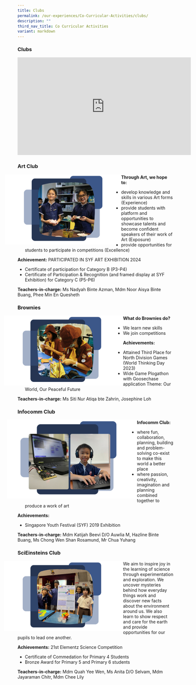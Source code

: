 ```yaml
---
title: Clubs
permalink: /our-experiences/Co-Curricular-Activities/clubs/
description: ""
third_nav_title: Co Curricular Activities
variant: markdown
---
```

### Clubs

<iframe width="560" height="315" src="https://www.youtube.com/embed/hMN1SOpXEyI" title="YouTube video player" frameborder="0" allow="accelerometer; autoplay; clipboard-write; encrypted-media; gyroscope; picture-in-picture" allowfullscreen=""></iframe>

### Art Club

<img src="/images/Art.png" style="width:400px;margin-right:-25px;margin-left:-40px" align="left"> 

**Through Art, we hope to:**&nbsp;

*   develop knowledge and skills in various Art forms (Experience)&nbsp; &nbsp;
*   provide students with platform and opportunities to showcase talents and become confident speakers of their work of Art (Exposure)
*   provide opportunities for students to participate in competitions (Excellence)

**Achievement:**    PARTICIPATED IN SYF ART EXHIBITION 2024

*   Certificate of participation for Category B (P3-P4)
*   Certificate of Participation &amp; Recognition (and framed display at SYF Exhibition) for Category C (P5-P6)

**Teachers-in-charge:**
Ms Nadyah Binte Azman, Mdm Noor Aisya Binte Buang, Phee Min En Quesheth

### Brownies

<img src="/images/Brownies.png" style="width:400px;margin-right:-15px;margin-left:-44px" align="left"> 

**What do Brownies do?**  

*   We learn new skills
*   We join competitions

**Achievements:**

* Attained Third Place for North Division Games (World Thinking Day 2023)
* Wide Game Plogathon with Goosechase application Theme: Our World, Our Peaceful Future

**Teachers-in-charge:**
Ms Siti Nur Atiqa bte Zahrin, Josephine Loh

### Infocomm Club

<img src="/images/Infocomm.png" style="width:450px;margin-right:-30px;margin-left:-34px" align="left"> 

**Infocomm Club:**  

*   where fun, collaboration, planning, building and problem-solving co-exist to make this world a better place
*   where passion, creativity, imagination and planning combined together to produce a work of art

**Achievements:**&nbsp;

*   Singapore Youth Festival (SYF) 2019 Exhibition
 

**Teachers-in-charge:**
Mdm Katijah Beevi D/O Auwlia M, Hazline Binte Buang, Ms Chong Wen Shan Rosamund, Mr Chua Yuhang

### SciEinsteins Club

<img src="/images/Scieinsteins.png" style="width:400px;margin-right:-15px;margin-left:-44px" align="left"> 

We aim to inspire joy in the learning of science through experimentation and exploration.&nbsp;We uncover mysteries behind how everyday things work and discover new facts about the environment around us.&nbsp;We also learn to show respect and care for the earth and provide opportunities for our pupils to lead one another.

**Achievements:** 21st Elementz Science Competition
* Certificate of Commedation for Primary 4 Students
* Bronze Award for  Primary 5 and Primary 6 students

**Teachers-in-charge:**
Mdm Quah Yee Wen, Ms Anita D/O Selvam, Mdm Jayaraman Chitr, Mdm Chee Lily